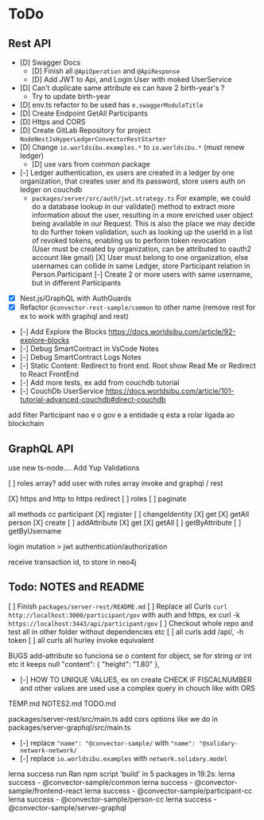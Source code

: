 # ToDo

## Rest API

- [D] Swagger Docs
  - [D] Finish all `@ApiOperation` and `@ApiResponse`
  - [D] Add JWT to Api, and Login User with moked UserService
- [D] Can't duplicate same attribute ex can have 2 birth-year's ?
  - Try to update birth-year
- [D] env.ts refactor to be used has `e.swaggerModuleTitle`
- [D] Create Endpoint GetAll Participants
- [D] Https and CORS
- [D] Create GitLab Repository for project `NodeNestJsHyperLedgerConvectorRestStarter`
- [D] Change `io.worldsibu.examples.*` to `io.worldsibu.*` (must renew ledger)
  - [D] use vars from common package
- [-] Ledger authentication, ex users are created in a ledger by one organization, that creates user and its password, store users auth on ledger on couchdb
  - `packages/server/src/auth/jwt.strategy.ts` For example, we could do a database lookup in our validate() method to extract more information about the user, resulting in a more enriched user object being available in our Request. This is also the place we may decide to do further token validation, such as looking up the userId in a list of revoked tokens, enabling us to perform token revocation  
  (User must be created by organization, can be attributed to oauth2 account like gmail)
  [X] User must belong to one organization, else usernames can collide in same Ledger, store Participant relation in Person.Participant
    [-] Create 2 or more users with same username, but in different Participants
- [X] Nest.js/GraphQL with AuthGuards
- [X] Refactor `@convector-rest-sample/common` to other name (remove rest for ex to work with graphql and rest)

- [-] Add Explore the Blocks <https://docs.worldsibu.com/article/92-explore-blocks>
- [-] Debug SmartContract in VsCode Notes
- [-] Debug SmartContract Logs Notes
- [-] Static Content: Redirect to front end. Root show Read Me or Redirect to React FrontEnd
- [-] Add more tests, ex add from couchdb tutorial
- [-] CouchDb UserService <https://docs.worldsibu.com/article/101-tutorial-advanced-couchdb#direct-couchdb>

add filter Participant
nao e o gov e a entidade q esta a rolar ligada ao blockchain

## GraphQL API

use new ts-node....
Add Yup Validations

[ ] roles array?
  add user with roles array
  invoke and graphql / rest

[X] https and http to https redirect
[ ] roles
[ ] paginate

all methods cc
  participant
    [X] register
    [ ] changeIdentity
    [X] get
    [X] getAll
  person
    [X] create
    [ ] addAttribute
    [X] get
    [X] getAll
    [ ] getByAttribute
    [ ] getByUsername
  
login mutation > jwt
authentication/authorization

receive transaction id, to store in neo4j

## Todo: NOTES and README

[ ] Finish `packages/server-rest/README.md`
[ ] Replace all Curls `curl http://localhost:3000/participant/gov` with auth and https, ex curl -k `https://localhost:3443/api/participant/gov`
[ ] Checkout whole repo and test all in other folder without dependencies etc
[ ] all curls add /api/, -h token 
[ ] all curls all hurley invoke equivalent

BUGS
add-attribute so funciona se o content for object, se for string or int etc it keeps null
      "content": {
        "height": "1.80"
      },


- [-] HOW TO UNIQUE VALUES, ex on create CHECK IF FISCALNUMBER and other values are used
use a complex query in chouch like with ORS


TEMP.md
NOTES2.md
TODO.md


packages/server-rest/src/main.ts
add cors options like we do in
packages/server-graphql/src/main.ts


- [-] replace `"name": "@convector-sample/` with `"name": "@solidary-network-network/`
- [-] replace `io.worldsibu.examples` with `network.solidary.model`


lerna success run Ran npm script 'build' in 5 packages in 19.2s:
lerna success - @convector-sample/common
lerna success - @convector-sample/frontend-react
lerna success - @convector-sample/participant-cc
lerna success - @convector-sample/person-cc
lerna success - @convector-sample/server-graphql
